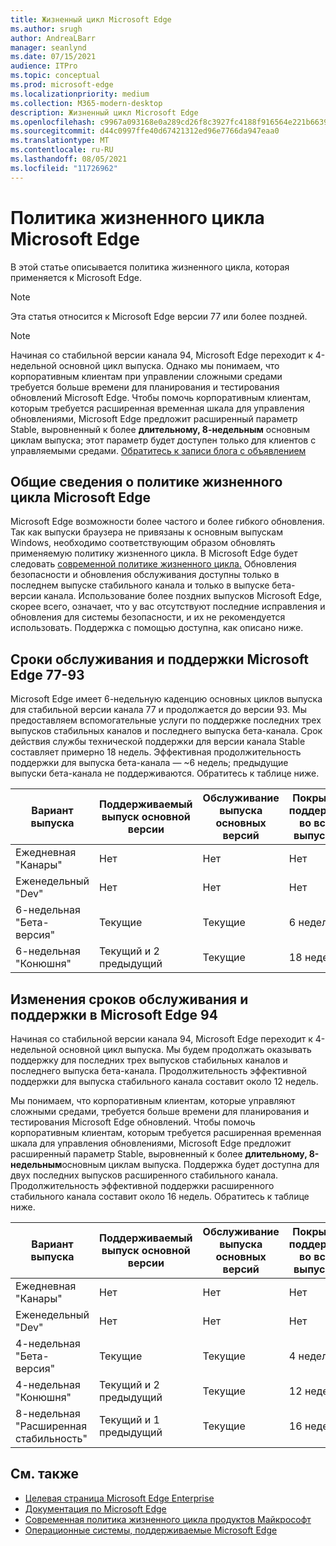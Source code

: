 ```yaml
---
title: Жизненный цикл Microsoft Edge
ms.author: srugh
author: AndreaLBarr
manager: seanlynd
ms.date: 07/15/2021
audience: ITPro
ms.topic: conceptual
ms.prod: microsoft-edge
ms.localizationpriority: medium
ms.collection: M365-modern-desktop
description: Жизненный цикл Microsoft Edge
ms.openlocfilehash: c9967a093168e0a289cd26f8c3927fc4188f916564e221b66394c6a510083ed1
ms.sourcegitcommit: d44c0997ffe40d67421312ed96e7766da947eaa0
ms.translationtype: MT
ms.contentlocale: ru-RU
ms.lasthandoff: 08/05/2021
ms.locfileid: "11726962"
---
```

# <a name="microsoft-edge-lifecycle-policy"></a>Политика жизненного цикла Microsoft Edge

В этой статье описывается политика жизненного цикла, которая применяется к Microsoft Edge.

> [!NOTE]
> Эта статья относится к Microsoft Edge версии 77 или более поздней.

> [!NOTE]
> Начиная со стабильной версии канала 94, Microsoft Edge переходит к 4-недельной основной цикл выпуска. Однако мы понимаем, что корпоративным клиентам при управлении сложными средами требуется больше времени для планирования и тестирования обновлений Microsoft Edge. Чтобы помочь корпоративным клиентам, которым требуется расширенная временная шкала для управления обновлениями, Microsoft Edge предложит расширенный параметр Stable, выровненный к более **длительному, 8-недельным** основным циклам выпуска; этот параметр будет доступен только для клиентов с управляемыми средами. [Обратитесь к записи блога с объявлением](https://blogs.windows.com/msedgedev/2021/07/15/opt-in-extended-stable-release-cycle/)

## <a name="overview-of-the-lifecycle-policy-for-microsoft-edge"></a>Общие сведения о политике жизненного цикла Microsoft Edge

Microsoft Edge возможности более частого и более гибкого обновления. Так как выпуски браузера не привязаны к основным выпускам Windows, необходимо соответствующим образом обновлять применяемую политику жизненного цикла. В Microsoft Edge будет следовать [современной политике жизненного цикла.](https://support.microsoft.com/help/30881/modern-lifecycle-policy) Обновления безопасности и обновления обслуживания доступны только в последнем выпуске стабильного канала и только в выпуске бета-версии канала. Использование более поздних выпусков Microsoft Edge, скорее всего, означает, что у вас отсутствуют последние исправления и обновления для системы безопасности, и их не рекомендуется использовать.  Поддержка с помощью доступна, как описано ниже.

## <a name="servicing-and-assisted-support-timeline-for-microsoft-edge-77-93"></a>Сроки обслуживания и поддержки Microsoft Edge 77-93

Microsoft Edge имеет 6-недельную каденцию основных циклов выпуска для стабильной версии канала 77 и продолжается до версии 93.  Мы предоставляем вспомогательные услуги по поддержке последних трех выпусков стабильных каналов и последнего выпуска бета-канала. Срок действия службы технической поддержки для версии канала Stable составляет примерно 18 недель. Эффективная продолжительность поддержки для выпуска бета-канала — ~6 недель; предыдущие выпуски бета-канала не поддерживаются.  Обратитесь к таблице ниже.

|     Вариант выпуска              |     Поддерживаемый выпуск основной версии    |     Обслуживание выпуска основных версий    |     Покрытие поддержки во всех выпусках    |     Покрытие обслуживания    |
|---------------------------------|----------------------------------------|---------------------------------------|-----------------------------------------|---------------------------|
|     Ежедневная "Канары"              |     Нет                               |     Нет                              |     Нет                                |     Нет                  |
|     Еженедельный "Dev"                |     Нет                               |     Нет                              |     Нет                                |     Нет                  |
|     6-недельная "Бета- версия"               |     Текущие                            |     Текущие                           |     6 недель                             |     6 недель               |
|     6-недельная "Конюшня"             |     Текущий и 2 предыдущий             |     Текущие                           |     18 недель                            |     6 недель               |


## <a name="servicing-and-assisted-support-timeline-changes-in-microsoft-edge-94"></a>Изменения сроков обслуживания и поддержки в Microsoft Edge 94

Начиная со стабильной версии канала 94, Microsoft Edge переходит к 4-недельной основной цикл выпуска. Мы будем продолжать оказывать поддержку для последних трех выпусков стабильных каналов и последнего выпуска бета-канала. Продолжительность эффективной поддержки для выпуска стабильного канала составит около 12 недель.

Мы понимаем, что корпоративным клиентам, которые управляют сложными средами, требуется больше времени для планирования и тестирования Microsoft Edge обновлений. Чтобы помочь корпоративным клиентам, которым требуется расширенная временная шкала для управления обновлениями, Microsoft Edge предложит расширенный параметр Stable, выровненный к более **длительному, 8-недельным**основным циклам выпуска. Поддержка будет доступна для двух последних выпусков расширенного стабильного канала. Продолжительность эффективной поддержки расширенного стабильного канала составит около 16 недель. Обратитесь к таблице ниже.

|     Вариант выпуска              |     Поддерживаемый выпуск основной версии    |     Обслуживание выпуска основных версий    |     Покрытие поддержки во всех выпусках    |     Покрытие обслуживания    |
|---------------------------------|----------------------------------------|---------------------------------------|-----------------------------------------|---------------------------|
|     Ежедневная "Канары"              |     Нет                               |     Нет                              |     Нет                                |     Нет                  |
|     Еженедельный "Dev"                |     Нет                               |     Нет                              |     Нет                                |     Нет                  |
|     4-недельная "Бета- версия"               |     Текущие                            |     Текущие                           |     4 недели                             |     4 недели               |
|     4-недельная "Конюшня"             |     Текущий и 2 предыдущий             |     Текущие                           |     12 недель                            |     4 недели               |
|     8-недельная "Расширенная стабильность"    |     Текущий и 1 предыдущий             |     Текущие                           |     16 недель                            |     8 недель               |

## <a name="see-also"></a>См. также

- [Целевая страница Microsoft Edge Enterprise](https://aka.ms/EdgeEnterprise)
- [Документация по Microsoft Edge](./index.yml)
- [Современная политика жизненного цикла продуктов Майкрософт](https://support.microsoft.com/help/30881/modern-lifecycle-policy)
- [Операционные системы, поддерживаемые Microsoft Edge](./microsoft-edge-supported-operating-systems.md)